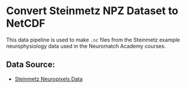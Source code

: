 # Convert Steinmetz NPZ Dataset to NetCDF

This data pipeline is used to make `.nc` files from the Steinmetz example neurophysiology data used in the Neuromatch Academy courses.


## Data Source:

  - [Steinmetz Neuropixels Data](https://github.com/NeuromatchAcademy/course-content/blob/main/projects/neurons/load_steinmetz_extra.ipynb)